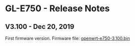 # GL-E750 - Release Notes

## V3.100 - Dec 20, 2019

First firmware version.
Firmware file: [openwrt-e750-3.100.bin](https://dl.gl-inet.com/firmware/e750/testing/openwrt-e750-3.100.img)